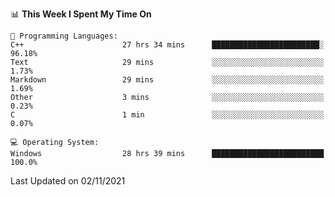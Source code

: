 
<!--START_SECTION:waka-->
📊 **This Week I Spent My Time On** 

```text
💬 Programming Languages: 
C++                      27 hrs 34 mins      ████████████████████████░   96.18% 
Text                     29 mins             ░░░░░░░░░░░░░░░░░░░░░░░░░   1.73% 
Markdown                 29 mins             ░░░░░░░░░░░░░░░░░░░░░░░░░   1.69% 
Other                    3 mins              ░░░░░░░░░░░░░░░░░░░░░░░░░   0.23% 
C                        1 min               ░░░░░░░░░░░░░░░░░░░░░░░░░   0.07%

💻 Operating System: 
Windows                  28 hrs 39 mins      █████████████████████████   100.0%

```


 Last Updated on 02/11/2021
<!--END_SECTION:waka-->
